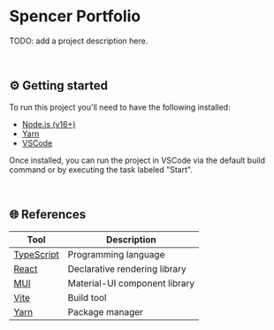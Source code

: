 # Spencer Portfolio

TODO: add a project description here.

<br />

## ⚙️ Getting started

To run this project you'll need to have the following installed:

- [Node.js (v16+)](https://nodejs.org/en/download/)
- [Yarn](https://yarnpkg.com/getting-started/install)
- [VSCode](https://code.visualstudio.com/download)

Once installed, you can run the project in VSCode via the default build command or by executing the task labeled "Start".

<br />

## 🌐 References

| Tool                                          | Description                   |
| --------------------------------------------- | ----------------------------- |
| [TypeScript](https://www.typescriptlang.org/) | Programming language          |
| [React](https://reactjs.org/)                 | Declarative rendering library |
| [MUI](https://mui.com/)                       | Material-UI component library |
| [Vite](https://vitejs.dev/)                   | Build tool                    |
| [Yarn](https://yarnpkg.com/)                  | Package manager               |